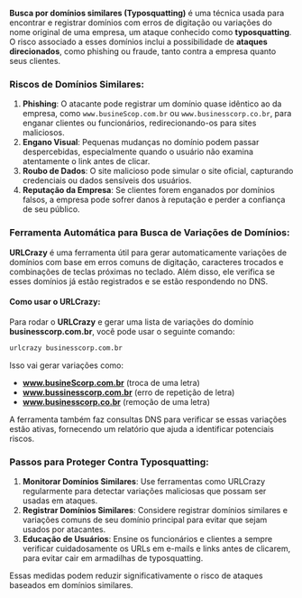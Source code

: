 **Busca por domínios similares (Typosquatting)** é uma técnica usada para encontrar e registrar domínios com erros de digitação ou variações do nome original de uma empresa, um ataque conhecido como **typosquatting**. O risco associado a esses domínios inclui a possibilidade de **ataques direcionados**, como phishing ou fraude, tanto contra a empresa quanto seus clientes.

### Riscos de Domínios Similares:
1. **Phishing**: O atacante pode registrar um domínio quase idêntico ao da empresa, como `www.busineScop.com.br` ou `www.businesscorp.co.br`, para enganar clientes ou funcionários, redirecionando-os para sites maliciosos.
2. **Engano Visual**: Pequenas mudanças no domínio podem passar despercebidas, especialmente quando o usuário não examina atentamente o link antes de clicar.
3. **Roubo de Dados**: O site malicioso pode simular o site oficial, capturando credenciais ou dados sensíveis dos usuários.
4. **Reputação da Empresa**: Se clientes forem enganados por domínios falsos, a empresa pode sofrer danos à reputação e perder a confiança de seu público.

### Ferramenta Automática para Busca de Variações de Domínios:
**URLCrazy** é uma ferramenta útil para gerar automaticamente variações de domínios com base em erros comuns de digitação, caracteres trocados e combinações de teclas próximas no teclado. Além disso, ele verifica se esses domínios já estão registrados e se estão respondendo no DNS.

#### Como usar o URLCrazy:
Para rodar o **URLCrazy** e gerar uma lista de variações do domínio **businesscorp.com.br**, você pode usar o seguinte comando:

```bash
urlcrazy businesscorp.com.br
```

Isso vai gerar variações como:
- **www.busineScorp.com.br** (troca de uma letra)
- **www.bussinesscorp.com.br** (erro de repetição de letra)
- **www.businesscorp.co.br** (remoção de uma letra)

A ferramenta também faz consultas DNS para verificar se essas variações estão ativas, fornecendo um relatório que ajuda a identificar potenciais riscos.

### Passos para Proteger Contra Typosquatting:
1. **Monitorar Domínios Similares**: Use ferramentas como URLCrazy regularmente para detectar variações maliciosas que possam ser usadas em ataques.
2. **Registrar Domínios Similares**: Considere registrar domínios similares e variações comuns de seu domínio principal para evitar que sejam usados por atacantes.
3. **Educação de Usuários**: Ensine os funcionários e clientes a sempre verificar cuidadosamente os URLs em e-mails e links antes de clicarem, para evitar cair em armadilhas de typosquatting.

Essas medidas podem reduzir significativamente o risco de ataques baseados em domínios similares.